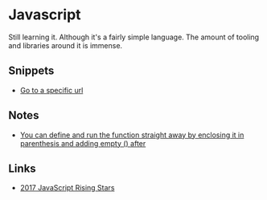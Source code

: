 # Javascript
Still learning it. Although it's a fairly simple language. The amount of tooling and libraries around it is immense.

## Snippets
- [Go to a specific url](https://gist.github.com/44d2f4c818a85a2cab6eff381ad43c6a)

## Notes
- [You can define and run the function straight away by enclosing it in parenthesis and adding empty () after](https://forum.keyboardmaestro.com/t/javascript-assistance/8331/2)

## Links
- [2017 JavaScript Rising Stars](https://risingstars.js.org/2017/en/)